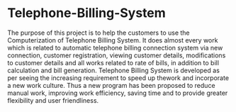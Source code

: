# Telephone-Billing-System
The purpose of this project is to help the customers to  use the Computerization of Telephone Billing System. It does almost every work which is related to automatic  telephone billing connection system via new connection,  customer registration, viewing customer details, modifications to customer details and all works related  to rate of bills, in addition to bill calculation and bill  generation. Telephone Billing System is developed as per seeing  the increasing requirement to speed up thework and  incorporate a new work culture. Thus a new program  has been proposed to reduce manual work, improving  work efficiency, saving time and to provide greater  flexibility and user friendliness.
